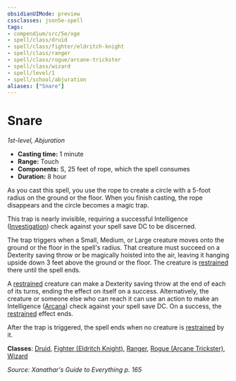 ```yaml
---
obsidianUIMode: preview
cssclasses: json5e-spell
tags:
- compendium/src/5e/xge
- spell/class/druid
- spell/class/fighter/eldritch-knight
- spell/class/ranger
- spell/class/rogue/arcane-trickster
- spell/class/wizard
- spell/level/1
- spell/school/abjuration
aliases: ["Snare"]
---
```

# Snare
*1st-level, Abjuration*  

- **Casting time:** 1 minute
- **Range:** Touch
- **Components:** S, 25 feet of rope, which the spell consumes
- **Duration:** 8 hour

As you cast this spell, you use the rope to create a circle with a 5-foot radius on the ground or the floor. When you finish casting, the rope disappears and the circle becomes a magic trap.

This trap is nearly invisible, requiring a successful Intelligence ([Investigation](z_compendium/rules/skills.md#Investigation)) check against your spell save DC to be discerned.

The trap triggers when a Small, Medium, or Large creature moves onto the ground or the floor in the spell's radius. That creature must succeed on a Dexterity saving throw or be magically hoisted into the air, leaving it hanging upside down 3 feet above the ground or the floor. The creature is [restrained](z_compendium/rules/conditions.md#restrained) there until the spell ends.

A [restrained](z_compendium/rules/conditions.md#restrained) creature can make a Dexterity saving throw at the end of each of its turns, ending the effect on itself on a success. Alternatively, the creature or someone else who can reach it can use an action to make an Intelligence ([Arcana](z_compendium/rules/skills.md#Arcana)) check against your spell save DC. On a success, the [restrained](z_compendium/rules/conditions.md#restrained) effect ends.

After the trap is triggered, the spell ends when no creature is [restrained](z_compendium/rules/conditions.md#restrained) by it.

**Classes**: [Druid](z_compendium/classes/druid.md), [Fighter (Eldritch Knight)](z_compendium/classes/fighter-eldritch-knight.md), [Ranger](z_compendium/classes/ranger.md), [Rogue (Arcane Trickster)](z_compendium/classes/rogue-arcane-trickster.md), [Wizard](z_compendium/classes/wizard.md)

*Source: Xanathar's Guide to Everything p. 165*